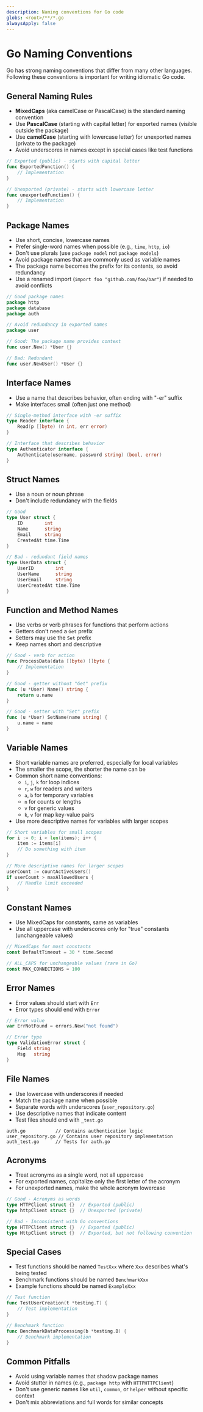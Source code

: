 ```yaml
---
description: Naming conventions for Go code
globs: <root>/**/*.go
alwaysApply: false
---
```


# Go Naming Conventions

Go has strong naming conventions that differ from many other languages. Following these conventions is important for writing idiomatic Go code.

## General Naming Rules

-   **MixedCaps** (aka camelCase or PascalCase) is the standard naming convention
-   Use **PascalCase** (starting with capital letter) for exported names (visible outside the package)
-   Use **camelCase** (starting with lowercase letter) for unexported names (private to the package)
-   Avoid underscores in names except in special cases like test functions

```go
// Exported (public) - starts with capital letter
func ExportedFunction() {
    // Implementation
}

// Unexported (private) - starts with lowercase letter
func unexportedFunction() {
    // Implementation
}
```

## Package Names

-   Use short, concise, lowercase names
-   Prefer single-word names when possible (e.g., `time`, `http`, `io`)
-   Don't use plurals (use `package model` not `package models`)
-   Avoid package names that are commonly used as variable names
-   The package name becomes the prefix for its contents, so avoid redundancy
-   Use a renamed import (`import foo "github.com/foo/bar"`) if needed to avoid conflicts

```go
// Good package names
package http
package database
package auth

// Avoid redundancy in exported names
package user

// Good: The package name provides context
func user.New() *User {}

// Bad: Redundant
func user.NewUser() *User {}
```

## Interface Names

-   Use a name that describes behavior, often ending with "-er" suffix
-   Make interfaces small (often just one method)

```go
// Single-method interface with -er suffix
type Reader interface {
    Read(p []byte) (n int, err error)
}

// Interface that describes behavior
type Authenticator interface {
    Authenticate(username, password string) (bool, error)
}
```

## Struct Names

-   Use a noun or noun phrase
-   Don't include redundancy with the fields

```go
// Good
type User struct {
    ID        int
    Name      string
    Email     string
    CreatedAt time.Time
}

// Bad - redundant field names
type UserData struct {
    UserID        int
    UserName      string
    UserEmail     string
    UserCreatedAt time.Time
}
```

## Function and Method Names

-   Use verbs or verb phrases for functions that perform actions
-   Getters don't need a `Get` prefix
-   Setters may use the `Set` prefix
-   Keep names short and descriptive

```go
// Good - verb for action
func ProcessData(data []byte) []byte {
    // Implementation
}

// Good - getter without "Get" prefix
func (u *User) Name() string {
    return u.name
}

// Good - setter with "Set" prefix
func (u *User) SetName(name string) {
    u.name = name
}
```

## Variable Names

-   Short variable names are preferred, especially for local variables
-   The smaller the scope, the shorter the name can be
-   Common short name conventions:
    -   `i`, `j`, `k` for loop indices
    -   `r`, `w` for readers and writers
    -   `a`, `b` for temporary variables
    -   `n` for counts or lengths
    -   `v` for generic values
    -   `k`, `v` for map key-value pairs
-   Use more descriptive names for variables with larger scopes

```go
// Short variables for small scopes
for i := 0; i < len(items); i++ {
    item := items[i]
    // Do something with item
}

// More descriptive names for larger scopes
userCount := countActiveUsers()
if userCount > maxAllowedUsers {
    // Handle limit exceeded
}
```

## Constant Names

-   Use MixedCaps for constants, same as variables
-   Use all uppercase with underscores only for "true" constants (unchangeable values)

```go
// MixedCaps for most constants
const DefaultTimeout = 30 * time.Second

// ALL_CAPS for unchangeable values (rare in Go)
const MAX_CONNECTIONS = 100
```

## Error Names

-   Error values should start with `Err`
-   Error types should end with `Error`

```go
// Error value
var ErrNotFound = errors.New("not found")

// Error type
type ValidationError struct {
    Field string
    Msg   string
}
```

## File Names

-   Use lowercase with underscores if needed
-   Match the package name when possible
-   Separate words with underscores (`user_repository.go`)
-   Use descriptive names that indicate content
-   Test files should end with `_test.go`

```
auth.go           // Contains authentication logic
user_repository.go // Contains user repository implementation
auth_test.go      // Tests for auth.go
```

## Acronyms

-   Treat acronyms as a single word, not all uppercase
-   For exported names, capitalize only the first letter of the acronym
-   For unexported names, make the whole acronym lowercase

```go
// Good - Acronyms as words
type HTTPClient struct {}  // Exported (public)
type httpClient struct {}  // Unexported (private)

// Bad - Inconsistent with Go conventions
type HTTPClient struct {}  // Exported (public)
type HttpClient struct {}  // Exported, but not following convention
```

## Special Cases

-   Test functions should be named `TestXxx` where `Xxx` describes what's being tested
-   Benchmark functions should be named `BenchmarkXxx`
-   Example functions should be named `ExampleXxx`

```go
// Test function
func TestUserCreation(t *testing.T) {
    // Test implementation
}

// Benchmark function
func BenchmarkDataProcessing(b *testing.B) {
    // Benchmark implementation
}
```

## Common Pitfalls

-   Avoid using variable names that shadow package names
-   Avoid stutter in names (e.g., `package http` with `HTTPHTTPClient`)
-   Don't use generic names like `util`, `common`, or `helper` without specific context
-   Don't mix abbreviations and full words for similar concepts
